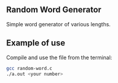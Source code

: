 ## Random Word Generator

Simple word generator of various lengths.

## Example of use

Compile and use the file from the terminal:

```bash
gcc random-word.c
./a.out <your number>
```

